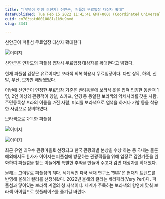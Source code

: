 ```yaml
---
title: "[댕댕이 여행 추천지] 신안군, 퍼플섬 무료입장 대상자 확대"
datePublished: Tue Feb 15 2022 11:41:41 GMT+0000 (Coordinated Universal Time)
cuid: cm702totd001008la1k9u9nvd
slug: 3341

---
```



신안군이 퍼플섬 무료입장 대상자 확대한다

![이미지](https://cdn.hashnode.com/res/hashnode/image/upload/v1739253825225/26d838ac-0fe5-4593-958b-6a5c7d178050.jpeg)

신안군은 안좌도의 퍼플섬 입장시 무료입장 대상자를 확대한다고 밝혔다.

현재 퍼플섬 입장은 유료이지만 보라색 의복 착용시 무료입장이다. 다만 상의, 하의, 신발, 우산, 모자만 해당됐었다.

이번에 신안군이 인정한 무료입장 기준은 반려동물에 보라색 옷을 입혀 입장한 동반객 1명, 2인 이상의 관광객이 양말, 스카프, 안경 등 동일한 보라색의 악세사리를 갖춘 사람, 주민등록상 보라의 이름을 가진 사람, 머리를 보라색으로 염색을 하거나 가발 등을 착용한 사람으로 정의하였다.

보라색으로 가득한 퍼플섬

![이미지](https://cdn.hashnode.com/res/hashnode/image/upload/v1739253827481/af937292-8546-4525-8474-8d25b21b574f.jpeg)

![이미지](https://cdn.hashnode.com/res/hashnode/image/upload/v1739253829441/aac73c43-113d-42a4-836f-a30d68746bf4.jpeg)

최근 유엔 최우수 관광마을로 선정되고 한국 관광의별 본상을 수상 하는 등 국내는 물론 해외에서도 찬사가 이어지는 퍼플섬에 방문하는 관광객들을 위해 입장료 감면기준을 완화하여 퍼플섬을 찾는 이들에게 특별한 추억을 만들어 주고자 감면 대상자를 확대했다.

올해는 그야말로 퍼플섬의 해다. 세계적인 미국 색채 연구소 '팬톤'은 현재의 트렌드를 반영해 올해의 컬러를 선정해왔다. 2022년 올해의 컬러는 베리페리(Very Peri)다. 퍼플섬과 닿아있는 보라색 계열의 청 자색이다. 세계가 주목하는 보라색의 향연에 맞춰 보라색 아이템으로 핫플레이스를 즐기길 바란다.